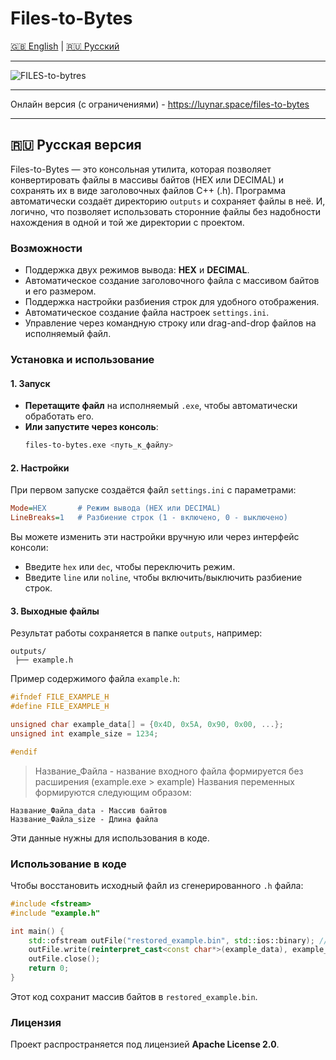 # Files-to-Bytes

[🇬🇧 English](README.md) | [🇷🇺 Русский](README.RU.md)

---

![FILES-to-bytres](https://github.com/user-attachments/assets/fac37f14-3472-4039-b7d0-7aaa0c711278)

---

Онлайн версия (с ограничениями) - https://luynar.space/files-to-bytes

---

## 🇷🇺 Русская версия

Files-to-Bytes — это консольная утилита, которая позволяет конвертировать файлы в массивы байтов (HEX или DECIMAL) и сохранять их в виде заголовочных файлов C++ (.h). Программа автоматически создаёт директорию `outputs` и сохраняет файлы в неё. И, логично, что позволяет использовать сторонние файлы без надобности нахождения в одной и той же директории с проектом.

### Возможности
- Поддержка двух режимов вывода: **HEX** и **DECIMAL**.
- Автоматическое создание заголовочного файла с массивом байтов и его размером.
- Поддержка настройки разбиения строк для удобного отображения.
- Автоматическое создание файла настроек `settings.ini`.
- Управление через командную строку или drag-and-drop файлов на исполняемый файл.

### Установка и использование

#### 1. Запуск
- **Перетащите файл** на исполняемый `.exe`, чтобы автоматически обработать его.
- **Или запустите через консоль**:
  ```sh
  files-to-bytes.exe <путь_к_файлу>
  ```

#### 2. Настройки
При первом запуске создаётся файл `settings.ini` с параметрами:
```ini
Mode=HEX       # Режим вывода (HEX или DECIMAL)
LineBreaks=1   # Разбиение строк (1 - включено, 0 - выключено)
```
Вы можете изменить эти настройки вручную или через интерфейс консоли:
- Введите `hex` или `dec`, чтобы переключить режим.
- Введите `line` или `noline`, чтобы включить/выключить разбиение строк.

#### 3. Выходные файлы
Результат работы сохраняется в папке `outputs`, например:
```
outputs/
 ├── example.h
```
Пример содержимого файла `example.h`:
```cpp
#ifndef FILE_EXAMPLE_H
#define FILE_EXAMPLE_H

unsigned char example_data[] = {0x4D, 0x5A, 0x90, 0x00, ...};
unsigned int example_size = 1234;

#endif
```

> Название_Файла - название входного файла формируется без расширения (example.exe > example)
Названия переменных формируются следующим образом:
```
Название_Файла_data - Массив байтов
Название_Файла_size - Длина файла
```
Эти данные нужны для использования в коде.

### Использование в коде
Чтобы восстановить исходный файл из сгенерированного `.h` файла:
```cpp
#include <fstream>
#include "example.h"

int main() {
    std::ofstream outFile("restored_example.bin", std::ios::binary); // тута вместо .bin поставьте тот тип файла, в котором вы его сохраняли
    outFile.write(reinterpret_cast<const char*>(example_data), example_size);
    outFile.close();
    return 0;
}
```
Этот код сохранит массив байтов в `restored_example.bin`.

### Лицензия
Проект распространяется под лицензией **Apache License 2.0**.
